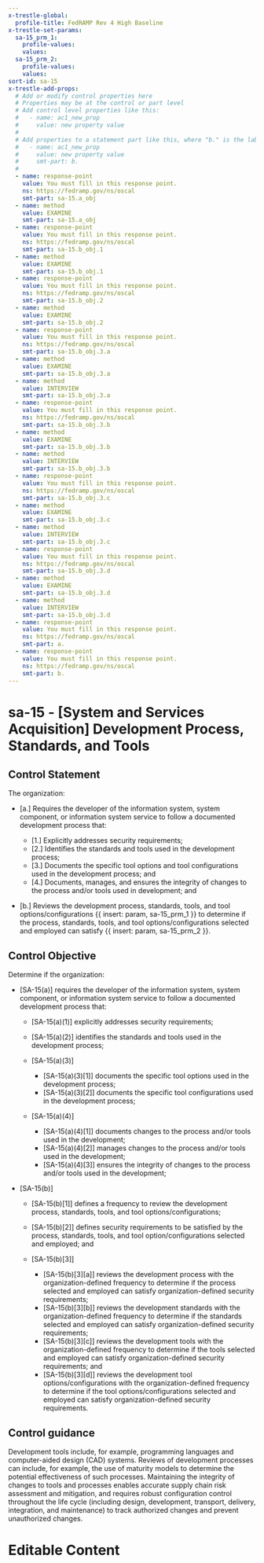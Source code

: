 ```yaml
---
x-trestle-global:
  profile-title: FedRAMP Rev 4 High Baseline
x-trestle-set-params:
  sa-15_prm_1:
    profile-values:
    values:
  sa-15_prm_2:
    profile-values:
    values:
sort-id: sa-15
x-trestle-add-props:
  # Add or modify control properties here
  # Properties may be at the control or part level
  # Add control level properties like this:
  #   - name: ac1_new_prop
  #     value: new property value
  #
  # Add properties to a statement part like this, where "b." is the label of the target statement part
  #   - name: ac1_new_prop
  #     value: new property value
  #     smt-part: b.
  #
  - name: response-point
    value: You must fill in this response point.
    ns: https://fedramp.gov/ns/oscal
    smt-part: sa-15.a_obj
  - name: method
    value: EXAMINE
    smt-part: sa-15.a_obj
  - name: response-point
    value: You must fill in this response point.
    ns: https://fedramp.gov/ns/oscal
    smt-part: sa-15.b_obj.1
  - name: method
    value: EXAMINE
    smt-part: sa-15.b_obj.1
  - name: response-point
    value: You must fill in this response point.
    ns: https://fedramp.gov/ns/oscal
    smt-part: sa-15.b_obj.2
  - name: method
    value: EXAMINE
    smt-part: sa-15.b_obj.2
  - name: response-point
    value: You must fill in this response point.
    ns: https://fedramp.gov/ns/oscal
    smt-part: sa-15.b_obj.3.a
  - name: method
    value: EXAMINE
    smt-part: sa-15.b_obj.3.a
  - name: method
    value: INTERVIEW
    smt-part: sa-15.b_obj.3.a
  - name: response-point
    value: You must fill in this response point.
    ns: https://fedramp.gov/ns/oscal
    smt-part: sa-15.b_obj.3.b
  - name: method
    value: EXAMINE
    smt-part: sa-15.b_obj.3.b
  - name: method
    value: INTERVIEW
    smt-part: sa-15.b_obj.3.b
  - name: response-point
    value: You must fill in this response point.
    ns: https://fedramp.gov/ns/oscal
    smt-part: sa-15.b_obj.3.c
  - name: method
    value: EXAMINE
    smt-part: sa-15.b_obj.3.c
  - name: method
    value: INTERVIEW
    smt-part: sa-15.b_obj.3.c
  - name: response-point
    value: You must fill in this response point.
    ns: https://fedramp.gov/ns/oscal
    smt-part: sa-15.b_obj.3.d
  - name: method
    value: EXAMINE
    smt-part: sa-15.b_obj.3.d
  - name: method
    value: INTERVIEW
    smt-part: sa-15.b_obj.3.d
  - name: response-point
    value: You must fill in this response point.
    ns: https://fedramp.gov/ns/oscal
    smt-part: a.
  - name: response-point
    value: You must fill in this response point.
    ns: https://fedramp.gov/ns/oscal
    smt-part: b.
---
```


# sa-15 - \[System and Services Acquisition\] Development Process, Standards, and Tools

## Control Statement

The organization:

- \[a.\] Requires the developer of the information system, system component, or information system service to follow a documented development process that:

  - \[1.\] Explicitly addresses security requirements;
  - \[2.\] Identifies the standards and tools used in the development process;
  - \[3.\] Documents the specific tool options and tool configurations used in the development process; and
  - \[4.\] Documents, manages, and ensures the integrity of changes to the process and/or tools used in development; and

- \[b.\] Reviews the development process, standards, tools, and tool options/configurations {{ insert: param, sa-15_prm_1 }} to determine if the process, standards, tools, and tool options/configurations selected and employed can satisfy {{ insert: param, sa-15_prm_2 }}.

## Control Objective

Determine if the organization:

- \[SA-15(a)\] requires the developer of the information system, system component, or information system service to follow a documented development process that:

  - \[SA-15(a)(1)\] explicitly addresses security requirements;
  - \[SA-15(a)(2)\] identifies the standards and tools used in the development process;
  - \[SA-15(a)(3)\]

    - \[SA-15(a)(3)[1]\] documents the specific tool options used in the development process;
    - \[SA-15(a)(3)[2]\] documents the specific tool configurations used in the development process;

  - \[SA-15(a)(4)\]

    - \[SA-15(a)(4)[1]\] documents changes to the process and/or tools used in the development;
    - \[SA-15(a)(4)[2]\] manages changes to the process and/or tools used in the development;
    - \[SA-15(a)(4)[3]\] ensures the integrity of changes to the process and/or tools used in the development;

- \[SA-15(b)\]

  - \[SA-15(b)[1]\] defines a frequency to review the development process, standards, tools, and tool options/configurations;
  - \[SA-15(b)[2]\] defines security requirements to be satisfied by the process, standards, tools, and tool option/configurations selected and employed; and
  - \[SA-15(b)[3]\]

    - \[SA-15(b)[3][a]\] reviews the development process with the organization-defined frequency to determine if the process selected and employed can satisfy organization-defined security requirements;
    - \[SA-15(b)[3][b]\] reviews the development standards with the organization-defined frequency to determine if the standards selected and employed can satisfy organization-defined security requirements;
    - \[SA-15(b)[3][c]\] reviews the development tools with the organization-defined frequency to determine if the tools selected and employed can satisfy organization-defined security requirements; and
    - \[SA-15(b)[3][d]\] reviews the development tool options/configurations with the organization-defined frequency to determine if the tool options/configurations selected and employed can satisfy organization-defined security requirements.

## Control guidance

Development tools include, for example, programming languages and computer-aided design (CAD) systems. Reviews of development processes can include, for example, the use of maturity models to determine the potential effectiveness of such processes. Maintaining the integrity of changes to tools and processes enables accurate supply chain risk assessment and mitigation, and requires robust configuration control throughout the life cycle (including design, development, transport, delivery, integration, and maintenance) to track authorized changes and prevent unauthorized changes.

# Editable Content

<!-- Make additions and edits below -->
<!-- The above represents the contents of the control as received by the profile, prior to additions. -->
<!-- If the profile makes additions to the control, they will appear below. -->
<!-- The above markdown may not be edited but you may edit the content below, and/or introduce new additions to be made by the profile. -->
<!-- If there is a yaml header at the top, parameter values may be edited. Use --set-parameters to incorporate the changes during assembly. -->
<!-- The content here will then replace what is in the profile for this control, after running profile-assemble. -->
<!-- The added parts in the profile for this control are below.  You may edit them and/or add new ones. -->
<!-- Each addition must have a heading either of the form ## Control my_addition_name -->
<!-- or ## Part a. (where the a. refers to one of the control statement labels.) -->
<!-- "## Control" parts are new parts added after the statement part. -->
<!-- "## Part" parts are new parts added into the top-level statement part with that label. -->
<!-- Subparts may be added with nested hash levels of the form ### My Subpart Name -->
<!-- underneath the parent ## Control or ## Part being added -->
<!-- See https://ibm.github.io/compliance-trestle/tutorials/ssp_profile_catalog_authoring/ssp_profile_catalog_authoring for guidance. -->
